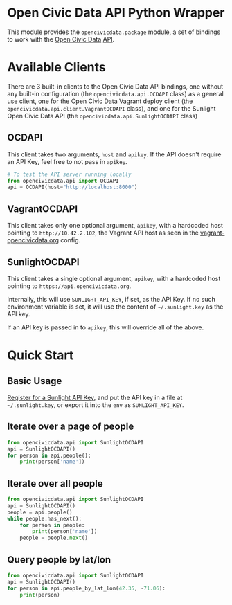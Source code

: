 Open Civic Data API Python Wrapper
==================================

This module provides the `opencivicdata.package` module, a set of bindings
to work with the
[Open Civic Data](http://opencivicdata.org/)
[API](http://docs.opencivicdata.org/en/latest/api/index.html).


Available Clients
=================

There are 3 built-in clients to the Open Civic Data API bindings, one without
any built-in configuration (the `opencivicdata.api.OCDAPI` class) as a general
use client, one for the Open Civic Data Vagrant deploy client
(the `opencivicdata.api.client.VagrantOCDAPI` class), and one for the Sunlight
Open Civic Data API (the `opencivicdata.api.SunlightOCDAPI` class)


OCDAPI
------

This client takes two arguments, `host` and `apikey`. If the API doesn't
require an API Key, feel free to not pass in `apikey`.

```python
# To test the API server running locally
from opencivicdata.api import OCDAPI
api = OCDAPI(host="http://localhost:8000")
```

VagrantOCDAPI
-------------

This client takes only one optional argument, `apikey`, with a hardcoded host
pointing to `http://10.42.2.102`, the Vagrant API host as seen in the
[vagrant-opencivicdata.org](https://github.com/opencivicdata/vagrant-opencivicdata.org)
config.

SunlightOCDAPI
--------------

This client takes a single optional argument, `apikey`, with a hardcoded host
pointing to `https://api.opencivicdata.org`.

Internally, this will use `SUNLIGHT_API_KEY`, if set, as the API Key. If no
such environment variable is set, it will use the content of
`~/.sunlight.key` as the API key.

If an API key is passed in to `apikey`, this will override all of the above.


Quick Start
===========

Basic Usage
-----------

[Register for a Sunlight API Key](http://sunlightfoundation.com/api/accounts/register/),
and put the API key in a file at `~/.sunlight.key`, or export it into the `env`
as `SUNLIGHT_API_KEY`.

Iterate over a page of people
-----------------------------

```python
from opencivicdata.api import SunlightOCDAPI
api = SunlightOCDAPI()
for person in api.people():
    print(person['name'])
```

Iterate over all people
-----------------------

```python
from opencivicdata.api import SunlightOCDAPI
api = SunlightOCDAPI()
people = api.people()
while people.has_next():
    for person in people:
        print(person['name'])
    people = people.next()
```

Query people by lat/lon
------------------------

```python
from opencivicdata.api import SunlightOCDAPI
api = SunlightOCDAPI()
for person in api.people_by_lat_lon(42.35, -71.06):
    print(person)
```
